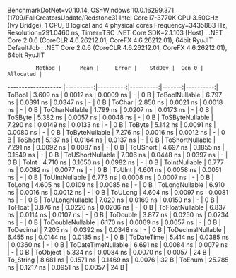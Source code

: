 
BenchmarkDotNet=v0.10.14, OS=Windows 10.0.16299.371 (1709/FallCreatorsUpdate/Redstone3)
Intel Core i7-3770K CPU 3.50GHz (Ivy Bridge), 1 CPU, 8 logical and 4 physical cores
Frequency=3435883 Hz, Resolution=291.0460 ns, Timer=TSC
.NET Core SDK=2.1.103
  [Host]     : .NET Core 2.0.6 (CoreCLR 4.6.26212.01, CoreFX 4.6.26212.01), 64bit RyuJIT
  DefaultJob : .NET Core 2.0.6 (CoreCLR 4.6.26212.01, CoreFX 4.6.26212.01), 64bit RyuJIT


             Method |      Mean |     Error |    StdDev |  Gen 0 | Allocated |
------------------- |----------:|----------:|----------:|-------:|----------:|
             ToBool |  3.609 ns | 0.0012 ns | 0.0009 ns |      - |       0 B |
     ToBoolNullable |  6.797 ns | 0.0391 ns | 0.0347 ns |      - |       0 B |
             ToChar |  2.850 ns | 0.0021 ns | 0.0018 ns |      - |       0 B |
     ToCharNullable |  1.799 ns | 0.0207 ns | 0.0173 ns |      - |       0 B |
            ToSByte |  5.382 ns | 0.0057 ns | 0.0048 ns |      - |       0 B |
    ToSByteNullable |  7.290 ns | 0.0149 ns | 0.0133 ns |      - |       0 B |
             ToByte |  5.142 ns | 0.0091 ns | 0.0080 ns |      - |       0 B |
     ToByteNullable |  7.276 ns | 0.0016 ns | 0.0012 ns |      - |       0 B |
            ToShort |  5.137 ns | 0.0164 ns | 0.0137 ns |      - |       0 B |
    ToShortNullable |  7.291 ns | 0.0092 ns | 0.0087 ns |      - |       0 B |
           ToUShort |  4.697 ns | 0.1855 ns | 0.1549 ns |      - |       0 B |
   ToUShortNullable |  7.006 ns | 0.0448 ns | 0.0397 ns |      - |       0 B |
              ToInt |  4.710 ns | 0.1050 ns | 0.0982 ns |      - |       0 B |
      ToIntNullable |  6.777 ns | 0.0082 ns | 0.0077 ns |      - |       0 B |
             ToUInt |  4.601 ns | 0.0058 ns | 0.0051 ns |      - |       0 B |
     ToUIntNullable |  6.773 ns | 0.0008 ns | 0.0007 ns |      - |       0 B |
             ToLong |  4.605 ns | 0.0109 ns | 0.0085 ns |      - |       0 B |
     ToLongNullable |  6.910 ns | 0.0016 ns | 0.0012 ns |      - |       0 B |
            ToULong |  4.604 ns | 0.0097 ns | 0.0081 ns |      - |       0 B |
    ToULongNullable |  7.020 ns | 0.0169 ns | 0.0150 ns |      - |       0 B |
            ToFloat |  3.876 ns | 0.0220 ns | 0.0206 ns |      - |       0 B |
    ToFloatNullable |  6.837 ns | 0.0114 ns | 0.0107 ns |      - |       0 B |
           ToDouble |  3.877 ns | 0.0250 ns | 0.0234 ns |      - |       0 B |
   ToDoubleNullable |  6.170 ns | 0.0069 ns | 0.0057 ns |      - |       0 B |
          ToDecimal |  7.205 ns | 0.0392 ns | 0.0348 ns |      - |       0 B |
  ToDecimalNullable |  6.455 ns | 0.0144 ns | 0.0135 ns |      - |       0 B |
         ToDateTime |  5.414 ns | 0.0385 ns | 0.0360 ns |      - |       0 B |
 ToDateTimeNullable |  6.691 ns | 0.0084 ns | 0.0079 ns |      - |       0 B |
           ToObject |  5.334 ns | 0.0084 ns | 0.0070 ns | 0.0057 |      24 B |
          To_String |  8.681 ns | 0.1571 ns | 0.1469 ns | 0.0076 |      32 B |
             ToEnum | 25.785 ns | 0.1217 ns | 0.0951 ns | 0.0057 |      24 B |
